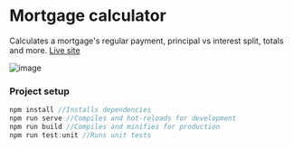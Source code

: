 # Mortgage calculator

Calculates a mortgage's regular payment, principal vs interest split, totals and more. [Live site](https://frantzke.github.io/mortgage-calculator/)

![image](https://user-images.githubusercontent.com/22245230/184032417-d6cf90d6-697e-4ccb-a5c0-631f79e42eba.png)


### Project setup

```JavaScript
npm install //Installs dependencies
npm run serve //Compiles and hot-reloads for development
npm run build //Compiles and minifies for production
npm run test:unit //Runs unit tests
```
